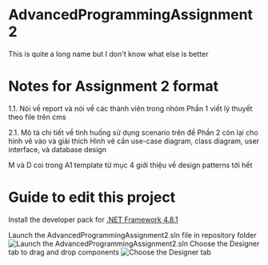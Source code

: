 # AdvancedProgrammingAssignment2
This is quite a long name but I don't know what else is better

# Notes for Assignment 2 format

1.1. Nói về report và nói về các thành viên trong nhóm
Phần 1 viết lý thuyết theo file trên cms 

2.1. Mô tả chi tiết về tình huống sử dụng scenario trên đề
Phần 2 còn lại cho hình vẽ vào và giải thích
Hình vẽ cần use-case diagram, class diagram, user interface, và database design

M và D coi trong A1 template từ mục 4 giới thiệu về design patterns tới hết 

# Guide to edit this project

Install the developer pack for [.NET Framework 4.8.1](https://dotnet.microsoft.com/en-us/download/dotnet-framework/thank-you/net481-developer-pack-offline-installer)

Launch the AdvancedProgrammingAssignment2.sln file in repository folder
![Launch the AdvancedProgrammingAssignment2.sln](https://user-images.githubusercontent.com/111042904/207403818-579fc438-bd49-49fa-bb53-7936544e0396.png)
Choose the Designer tab to drag and drop components 
![Choose the Designer tab](https://user-images.githubusercontent.com/111042904/207404406-a980e767-f555-45bf-a82d-a951393bf047.png)

